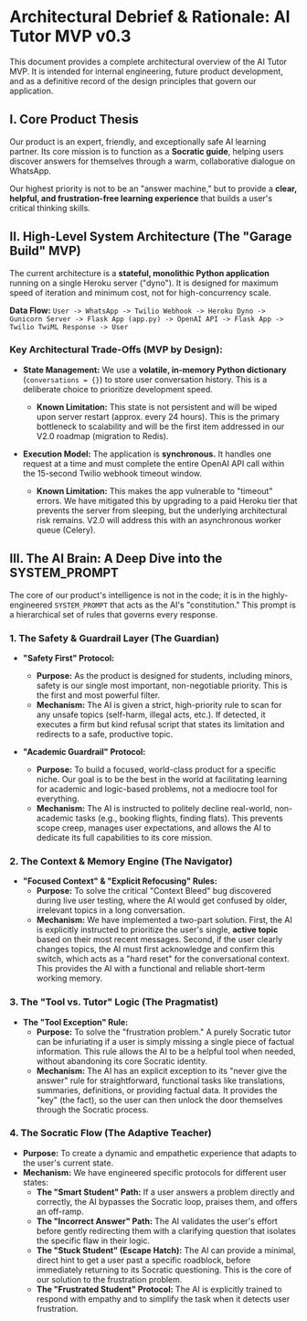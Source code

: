 # Architectural Debrief & Rationale: AI Tutor MVP v0.3

This document provides a complete architectural overview of the AI Tutor MVP. It is intended for internal engineering, future product development, and as a definitive record of the design principles that govern our application.

## I. Core Product Thesis

Our product is an expert, friendly, and exceptionally safe AI learning partner. Its core mission is to function as a **Socratic guide**, helping users discover answers for themselves through a warm, collaborative dialogue on WhatsApp.

Our highest priority is not to be an "answer machine," but to provide a **clear, helpful, and frustration-free learning experience** that builds a user's critical thinking skills.

## II. High-Level System Architecture (The "Garage Build" MVP)

The current architecture is a **stateful, monolithic Python application** running on a single Heroku server ("dyno"). It is designed for maximum speed of iteration and minimum cost, not for high-concurrency scale.

**Data Flow:**
`User -> WhatsApp -> Twilio Webhook -> Heroku Dyno -> Gunicorn Server -> Flask App (app.py) -> OpenAI API -> Flask App -> Twilio TwiML Response -> User`

### Key Architectural Trade-Offs (MVP by Design):

*   **State Management:** We use a **volatile, in-memory Python dictionary** (`conversations = {}`) to store user conversation history. This is a deliberate choice to prioritize development speed.
    *   **Known Limitation:** This state is not persistent and will be wiped upon server restart (approx. every 24 hours). This is the primary bottleneck to scalability and will be the first item addressed in our V2.0 roadmap (migration to Redis).

*   **Execution Model:** The application is **synchronous.** It handles one request at a time and must complete the entire OpenAI API call within the 15-second Twilio webhook timeout window.
    *   **Known Limitation:** This makes the app vulnerable to "timeout" errors. We have mitigated this by upgrading to a paid Heroku tier that prevents the server from sleeping, but the underlying architectural risk remains. V2.0 will address this with an asynchronous worker queue (Celery).

## III. The AI Brain: A Deep Dive into the SYSTEM_PROMPT

The core of our product's intelligence is not in the code; it is in the highly-engineered `SYSTEM_PROMPT` that acts as the AI's "constitution." This prompt is a hierarchical set of rules that governs every response.

### 1. The Safety & Guardrail Layer (The Guardian)

*   **"Safety First" Protocol:**
    *   **Purpose:** As the product is designed for students, including minors, safety is our single most important, non-negotiable priority. This is the first and most powerful filter.
    *   **Mechanism:** The AI is given a strict, high-priority rule to scan for any unsafe topics (self-harm, illegal acts, etc.). If detected, it executes a firm but kind refusal script that states its limitation and redirects to a safe, productive topic.

*   **"Academic Guardrail" Protocol:**
    *   **Purpose:** To build a focused, world-class product for a specific niche. Our goal is to be the best in the world at facilitating learning for academic and logic-based problems, not a mediocre tool for everything.
    *   **Mechanism:** The AI is instructed to politely decline real-world, non-academic tasks (e.g., booking flights, finding flats). This prevents scope creep, manages user expectations, and allows the AI to dedicate its full capabilities to its core mission.

### 2. The Context & Memory Engine (The Navigator)

*   **"Focused Context" & "Explicit Refocusing" Rules:**
    *   **Purpose:** To solve the critical "Context Bleed" bug discovered during live user testing, where the AI would get confused by older, irrelevant topics in a long conversation.
    *   **Mechanism:** We have implemented a two-part solution. First, the AI is explicitly instructed to prioritize the user's single, **active topic** based on their most recent messages. Second, if the user clearly changes topics, the AI must first acknowledge and confirm this switch, which acts as a "hard reset" for the conversational context. This provides the AI with a functional and reliable short-term working memory.

### 3. The "Tool vs. Tutor" Logic (The Pragmatist)

*   **The "Tool Exception" Rule:**
    *   **Purpose:** To solve the "frustration problem." A purely Socratic tutor can be infuriating if a user is simply missing a single piece of factual information. This rule allows the AI to be a helpful tool when needed, without abandoning its core Socratic identity.
    *   **Mechanism:** The AI has an explicit exception to its "never give the answer" rule for straightforward, functional tasks like translations, summaries, definitions, or providing factual data. It provides the "key" (the fact), so the user can then unlock the door themselves through the Socratic process.

### 4. The Socratic Flow (The Adaptive Teacher)

*   **Purpose:** To create a dynamic and empathetic experience that adapts to the user's current state.
*   **Mechanism:** We have engineered specific protocols for different user states:
    *   **The "Smart Student" Path:** If a user answers a problem directly and correctly, the AI bypasses the Socratic loop, praises them, and offers an off-ramp.
    *   **The "Incorrect Answer" Path:** The AI validates the user's effort before gently redirecting them with a clarifying question that isolates the specific flaw in their logic.
    *   **The "Stuck Student" (Escape Hatch):** The AI can provide a minimal, direct hint to get a user past a specific roadblock, before immediately returning to its Socratic questioning. This is the core of our solution to the frustration problem.
    *   **The "Frustrated Student" Protocol:** The AI is explicitly trained to respond with empathy and to simplify the task when it detects user frustration.
